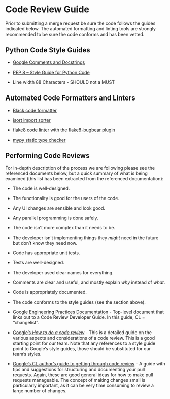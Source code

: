 # Code Review Guide

Prior to submitting a merge request be sure the code follows the guides indicated below. The automated formatting and linting tools are strongly recommended to be sure the code conforms and has been vetted.

## Python Code Style Guides

-   [Google Comments and Docstrings](https://google.github.io/styleguide/pyguide.html#38-comments-and-docstrings)

-   [PEP 8 – Style Guide for Python Code](https://peps.python.org/pep-0008/)

-   Line width 88 Characters - SHOULD not a MUST

## Automated Code Formatters and Linters

-   [Black code formatter](https://black.readthedocs.io/en/stable/)

-   [isort import sorter](https://pycqa.github.io/isort/)

-   [flake8 code linter](https://flake8.pycqa.org/en/latest/) with the [flake8-bugbear plugin](https://github.com/PyCQA/flake8-bugbear)

-   [mypy static type checker](https://mypy.readthedocs.io/en/stable/)

## Performing Code Reviews

For in-depth description of the process we are following please see the referenced documents below, but a quick summary of what is being examined (this list has been extracted from the referenced documentation):

-   The code is well-designed.

-   The functionality is good for the users of the code.

-   Any UI changes are sensible and look good.

-   Any parallel programming is done safely.

-   The code isn’t more complex than it needs to be.

-   The developer isn’t implementing things they _might_ need in the future but don’t know they need now.

-   Code has appropriate unit tests.

-   Tests are well-designed.

-   The developer used clear names for everything.

-   Comments are clear and useful, and mostly explain _why_ instead of _what_.

-   Code is appropriately documented.

-   The code conforms to the style guides (see the section above).

<!-- -->

-   [Google Engineering Practices Documentation](https://google.github.io/eng-practices/) - Top-level document that links out to a Code Review Developer Guide. In this guide, CL = “changelist”.

-   [Google’s *How to do a code review*](https://google.github.io/eng-practices/review/reviewer/) - This is a detailed guide on the various aspects and considerations of a code review. This is a good starting point for our team. Note that any references to a style guide point to Google’s style guides, those should be substituted for our team’s styles.

-   [Google’s CL author’s guide to getting through code review](https://google.github.io/eng-practices/review/developer/) - A guide with tips and suggestions for structuring and documenting your pull requests. Again, these are good general ideas for how to make pull requests manageable. The concept of making changes small is particularly important, as it can be very time consuming to review a large number of changes.
